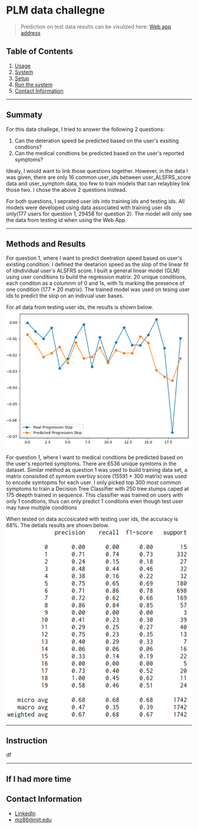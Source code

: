 # PLM data challegne

> Prediction on test data results can be visulized here: [Web app address](http://dataengineermz.club/)

## Table of Contents

1. [Usage](README.md#Usage)
1. [System](README.md#System)
1. [Setup](README.md#setup)
1. [Run the system](README.md#run-the-system)
1. [Contact Information](README.md#contact-information)

***

## Summaty

For this data challege, I tried to answer the following 2 questions:
1. Can the deteration speed be predicted based on the user's exsiting condtions?
2. Can the medical condtions be predicted based on the user's reported symptoms?

Idealy, I would want to link those questions together. However, in the data I was given, there are only 16 common user_ids between user_ALSFRS_score data and user_symptom data, too few to train models that can relaybley link those two. I chose the above 2 questions instead.

For both questions, I seprated user ids into training ids and testing ids. All models were developed using data associated with training user ids only(177 users for question 1, 29458 for question 2). The model will only see the data from testing id when using the Web App.

---
## Methods and Results

For question 1, where I want to predict deetration speed based on user's existing condition. I defined the deetarion speed as the slop of the linear fit of idndividual user's ALSFRS score. I built a general linear model (GLM) using user conditions to build the regression matrix: 20 unique conditions, each conditon as a columnm of 0 and 1s, with 1s marking the presence of one condition (177 * 20 matrix). The trained model was used on tesing user ids to predict the slop on an indivual user bases. 

For all data from testing user ids, the results is shown below.
![q1_png](./test_scripts/q1.png)

For question 1, where I want to medical condtions be predicted based on the user's reported symptoms. There are 6536 unique symtoms in the dataset. Similar method as question 1 was used to build training data set, a matrix consisited of symtom svertivy score (15591 * 300 matrix) was used to encode symtopms for each user. I only picked top 300 most common symptoms to train a Decision Tree Classifier with 250 tree stumps caped at 175 deepth trained in sequence. This classifier was trained on users with only 1 condtions, thus can only predict 1 conditons even though test user may have multiple conditions

When tested on data accosicated with testing user ids, the accuracy is 68%. The detials results are shown below.
![q2_png](./test_scripts/q2.png)

---
## Instruction

df

---
## If I had more time


## Contact Information

* [LinkedIn](https://www.linkedin.com/in/zm6148)
* mz86@njit.edu


